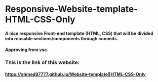 # Responsive-Website-template-HTML-CSS-Only
#### A nice responsive Front-end template (HTML, CSS) that will be divided into reusable sections/components through commits.
#### Approving from vsc.
### This is the link of this website:
#### https://ahmed97777.github.io/Website-templateHTML-CSS-Only
